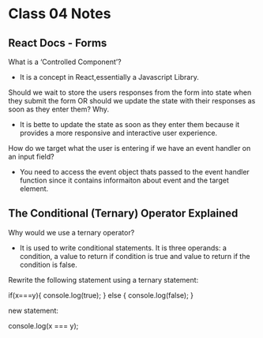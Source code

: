 # Class 04 Notes

## React Docs - Forms

What is a ‘Controlled Component’?

- It is a concept in React,essentially a Javascript Library.

Should we wait to store the users responses from the form into state when they submit the form OR should we update the state with their responses as soon as they enter them? Why.

- It is bette to update the state as soon as they enter them because it provides a more responsive and interactive user experience.

How do we target what the user is entering if we have an event handler on an input field?

- You need to access the event object thats passed to the event handler function since it contains informaiton about event and the target element.

## The Conditional (Ternary) Operator Explained

Why would we use a ternary operator?

- It is used to write conditional statements. It is three operands: a condition, a value to return if condition is true and value to return if the condition is false.

Rewrite the following statement using a ternary statement:

if(x===y){
  console.log(true);
} else {
  console.log(false);
}

new statement:

console.log(x === y);

